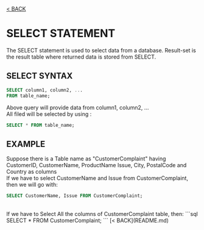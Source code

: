 [< BACK](README.md)
# SELECT STATEMENT

The SELECT statement is used to select data from a database.
Result-set is the result table where returned data is stored from SELECT.
<br />

## SELECT SYNTAX
```SQL
SELECT column1, column2, ...
FROM table_name;
```
Above query will provide data from column1, column2, ...
<br />
All filed will be selected by using :
```sql
SELECT * FROM table_name;
```

## EXAMPLE
Suppose there is a Table name as "CustomerComplaint" having CustomerID, CustomerName, ProductName
Issue, City, PostalCode and Country as columns 
<br />
If we have to select CustomerName and Issue from CustomerComplaint, then we will go with:
```sql
SELECT CustomerName, Issue FROM CustomerComplaint;
```
<br />
If we have to Select All the columns of CustomerComplaint table, then:
```sql
SELECT * FROM CustomerComplaint;
```
[< BACK](README.md)
